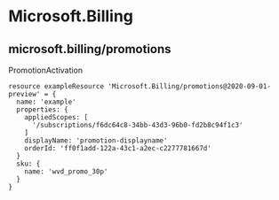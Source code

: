 # Microsoft.Billing

## microsoft.billing/promotions

PromotionActivation
```bicep
resource exampleResource 'Microsoft.Billing/promotions@2020-09-01-preview' = {
  name: 'example'
  properties: {
    appliedScopes: [
      '/subscriptions/f6dc64c8-34bb-43d3-96b0-fd2b8c94f1c3'
    ]
    displayName: 'promotion-displayname'
    orderId: 'ff0f1add-122a-43c1-a2ec-c2277781667d'
  }
  sku: {
    name: 'wvd_promo_30p'
  }
}
```
